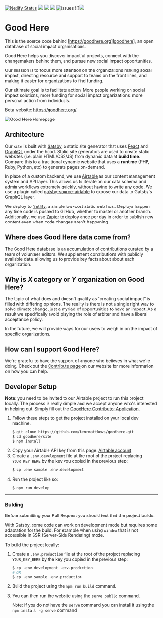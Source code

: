 [![Netlify Status](https://api.netlify.com/api/v1/badges/52ee35e4-6c7d-4fba-aad2-59e9ac81e88e/deploy-status)](https://app.netlify.com/sites/goodhere/deploys)
![](https://img.shields.io/badge/master-green)
![](https://img.shields.io/badge/made%20with-%E2%9D%A4-red)
![](https://img.shields.io/github/contributors/goodhere/goodhere)
![issues](https://img.shields.io/github/issues/benrmatthews/goodhere)
![]<img src="https://opencollective.com/goodhere/tiers/sponsor/badge.svg?label=sponsor&color=brightgreen" />
<object type="image/svg+xml" data="https://opencollective.com/goodhere/tiers/sponsor.svg?avatarHeight=36&width=600"></object>

# Good Here

This is the source code behind [https://goodhere.org][goodhere], an open database of social impact organisations.

Good Here helps you discover impactful projects, connect with the changemakers behind them, and pursue new social impact opportunities.

Our mission is to focus more attention on the organizations making social impact, directing resource and support to teams on the front lines, and making it easier for organizations to find funding.

Our ultimate goal is to facilitate action: More people working on social impact solutions, more funding for social impact organizations, more personal action from individuals.

Beta website: https://goodhere.org/

![Good Here Homepage](https://user-images.githubusercontent.com/1328236/88677289-ffbe3d80-d0e4-11ea-97b3-8c52fc8caabd.png)

## Architecture

Our `site` is built with [Gatsby][gatsby], a static site generator that uses
[React][react] and [GraphQL][graphql] under the hood. Static site generators are
used to create static websites (i.e. plain HTML/CSS/JS) from dynamic data at
**build time**. Compare this to a traditional dynamic website that uses a
**runtime** (PHP, Ruby, Python, etc) to generate pages on-demand.

In place of a custom backend, we use [Airtable][airtable] as our content
management system and API layer. This allows us to iterate on our data schema
and admin workflows extremely quickly, without having to write any code. We use
a plugin called [gatsby-source-airtable][gatsby-source-airtable] to expose our
data to Gatsby's GraphQL layer.

We deploy to [Netlify][netlify], a simple low-cost static web host. Deploys
happen any time code is pushed to GitHub, whether to master or another branch.
Additionally, we use [Zapier][zapier] to deploy once per day in order to publish
new content even when code changes aren't happening.

## Where does Good Here data come from?

The Good Here database is an accumulation of contributions curated by a team of volunteer editors. We supplement contributions with publicly available data, allowing us to provide key facts about about each organization.

## Why is *X* category or *Y* organization on Good Here?

The topic of what does and doesn't qualify as "creating social impact" is filled with differing opinions. The reality is there is not a single right way to solve climate change, just a myriad of opportunities to have an impact. As a result we specifically avoid playing the role of arbiter and have a liberal acceptance policy.

In the future, we will provide ways for our users to weigh in on the impact of specific organizations.

## How can I support Good Here?

We're grateful to have the support of anyone who believes in what we're doing. Check out the [Contribute page](https://goodhere.org/contribute) on our website for more information on how you can help.

## Developer Setup

**Note:** you need to be invited to our Airtable project to run this project
locally. The process is really simple and we accept anyone who's interested in
helping out. Simply fill out the [GoodHere Contributor Application][contributor-app].

1. Follow these steps to get the project installed on your local dev machine.
   ```bash
   $ git clone https://github.com/benrmatthews/goodhere.git
   $ cd goodhere/site
   $ npm install
   ```
2. Copy your Airtable API key from this page: [Airtable account][airtable-account]
3. Create a `.env.development` file at the root of the project
   replacing `YOUR_KEY_HERE` by the key you copied in the previous step:
   ```bash
   $ cp .env.sample .env.development
   ```
4. Run the project like so:
   ```bash
   $ npm run develop
   ```

---

### Bulding

Before submitting your Pull Request you should test that the project builds.

With Gatsby, some code can work on development mode but requires some adaptation for the build. For example when using `window` that is not accessible in SSR (Server-Side Rendering) mode.

To build the project locally:

1.  Create a `.env.production` file at the root of the project
    replacing `YOUR_KEY_HERE` by the key you copied in the previous step:
    ```bash
    $ cp .env.development .env.production
    # OR
    $ cp .env.sample .env.production
    ```
2.  Build the project using the `npm run build` command.
3.  You can then run the website using the `serve public` command.

    Note: if you do not have the `serve` command you can install it using the `npm install -g serve` command



[goodhere]: https://goodhere.org/
[contributor-app]: https://airtable.com/shrftH1zyJPidLg8f
[airtable-account]: https://airtable.com/account
[gatsby]: https://www.gatsbyjs.org/
[react]: https://reactjs.org/
[graphql]: https://graphql.org/
[airtable]: https://airtable.com/
[zapier]: https://zapier.com/
[gatsby-source-airtable]: https://github.com/jbolda/gatsby-source-airtable
[netlify]: https://www.netlify.com/
[issues]: https://github.com/goodhere/goodhere/issues
